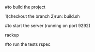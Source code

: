 #to build the project 

1)checkout the branch
2)run: build.sh

#to start the server (running on port 9292)

 rackup
 
#to run the tests
 rspec

